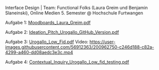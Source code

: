 
Interface Design | Team: Functional Folks (Laura Greim und Benjamin Slaneinski), Online Medien 5. Semester @ Hochschule Furtwangen

Aufgabe 1: [Moodboards_Laura_Greim.pdf](https://github.com/lauramgr/IFD/files/8328373/Moodboards_Laura_Greim.pdf)

Aufgabe 2: [Ideation_Pitch_Urogallo_GitHub_Version.pdf](https://github.com/lauramgr/IFD/files/9933483/Ideation_Pitch_Urogallo_GitHub_Version.pdf)

Aufgabe 3: 
[Urogallo_Low_Fid.pdf](https://github.com/lauramgr/IFD/files/9975854/Urogallo_Low_Fid.pdf)
Video: https://user-images.githubusercontent.com/56912363/200962750-c246d188-c82a-4299-a460-dd08aedc3e3c.mp4

Aufgabe 4:
[Contextual_Inquiry_Urogallo_Low_fid_testing.pdf](https://github.com/lauramgr/IFD/files/10079799/Contextual_Inquiry_Urogallo_Low_fid_testing.pdf)
